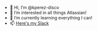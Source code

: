 - 👋 Hi, I’m @kperez-disco
- 👀 I’m interested in all things Atlassian!
- 🌱 I’m currently learning everything I can!
- 📫 [Here's my Slack](https://app.slack.com/client/T028FK005/D03KQE6JRS5/rimeto_profile/U03L1H62SJC)

<!---
kperez-disco/kperez-disco is a ✨ special ✨ repository because its `README.md` (this file) appears on your GitHub profile.
You can click the Preview link to take a look at your changes.
--->
